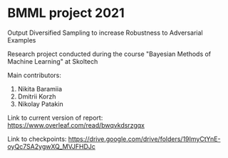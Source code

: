 # BMML project 2021
Output Diversified Sampling to increase Robustness to Adversarial Examples

Research project conducted during the course "Bayesian Methods of Machine Learning" at Skoltech

Main contributors:
1. Nikita Baramiia
1. Dmitrii Korzh
1. Nikolay Patakin


Link to current version of report: https://www.overleaf.com/read/bwqvkdsrzgqx

Link to checkpoints: https://drive.google.com/drive/folders/19ImyCtYnE-oyQc7SA2ygwXQ_MVJFHDJc



